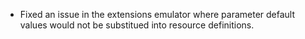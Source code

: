 - Fixed an issue in the extensions emulator where parameter default values would not be substitued into resource definitions.
